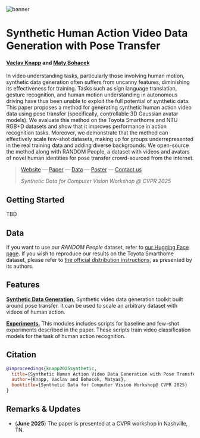 ![banner](https://github.com/user-attachments/assets/1e6b6bd1-93ba-4658-b014-b9ab43c6badb)

# Synthetic Human Action Video Data Generation with Pose Transfer

#### [Vaclav Knapp](https://vaclavknapp.github.io) and [Maty Bohacek](https://www.matyasbohacek.com)

In video understanding tasks, particularly those involving human motion, synthetic data generation often suffers from uncanny features, diminishing its effectiveness for training. Tasks such as sign language translation, gesture recognition, and human motion understanding in autonomous driving have thus been unable to exploit the full potential of synthetic data. This paper proposes a method for generating synthetic human action video data using pose transfer (specifically, controllable 3D Gaussian avatar models). We evaluate this method on the Toyota Smarthome and NTU RGB+D datasets and show that it improves performance in action recognition tasks. Moreover, we demonstrate that the method can effectively scale few-shot datasets, making up for groups underrepresented in the real training data and adding diverse backgrounds. We open-source the method along with RANDOM People, a dataset with videos and avatars of novel human identities for pose transfer crowd-sourced from the internet.

> [Website](https://synthetic-human-action.github.io) — [Paper](https://openreview.net/pdf?id=KTXL0idiky) — [Data](https://huggingface.co/datasets/matybohacek/RANDOM-People) — [Poster]() — [Contact us](mailto:maty-at-stanford-dot-edu)
> 
> _Synthetic Data for Computer Vision Workshop @ CVPR 2025_

## Getting Started

TBD

## Data

If you want to use our _RANDOM People_ dataset, refer to [our Hugging Face page](https://huggingface.co/datasets/matybohacek/RANDOM-People). If you wish to reproduce our results on the Toyota Smarthome dataset, please refer to [the official distribution instructions](https://project.inria.fr/toyotasmarthome/), as presented by its authors.

## Features

[**Synthetic Data Generation.**](synthetic_data_generation/) Synthetic video data generation toolkit built around pose transfer. It can be used to scale an arbitrary dataset with videos of human action.

[**Experiments.**](experiments/) This modules includes scripts for baseline and few-shot experiments described in the paper. These scripts train video classification models for the task of human action recognition.

## Citation

```bibtex
@inproceedings{knapp2025synthetic,
  title={Synthetic Human Action Video Data Generation with Pose Transfer},
  author={Knapp, Vaclav and Bohacek, Matyas},
  booktitle={Synthetic Data for Computer Vision Workshop@ CVPR 2025}
}
```

## Remarks & Updates

- (**June 2025**) The paper is presented at a CVPR workshop in Nashville, TN.
